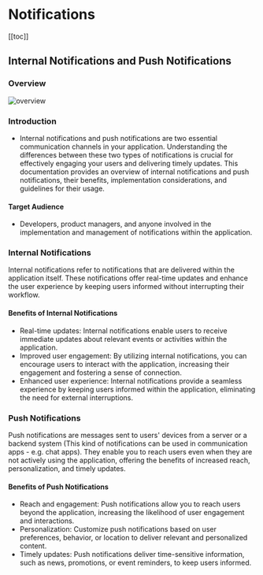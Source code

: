 # Notifications

[[toc]]

## Internal Notifications and Push Notifications

### Overview

<img :src="$withBase('/images/flutter/notifications/overview.png')" alt="overview">

### Introduction

- Internal notifications and push notifications are two essential communication channels in your application. Understanding the differences between these two types of notifications is crucial for effectively engaging your users and delivering timely updates. This documentation provides an overview of internal notifications and push notifications, their benefits, implementation considerations, and guidelines for their usage.

#### Target Audience

- Developers, product managers, and anyone involved in the implementation and management of notifications within the application.

### Internal Notifications
Internal notifications refer to notifications that are delivered within the application itself. These notifications offer real-time updates and enhance the user experience by keeping users informed without interrupting their workflow.

#### Benefits of Internal Notifications
- Real-time updates: Internal notifications enable users to receive immediate updates about relevant events or activities within the application.
- Improved user engagement: By utilizing internal notifications, you can encourage users to interact with the application, increasing their engagement and fostering a sense of connection.
- Enhanced user experience: Internal notifications provide a seamless experience by keeping users informed within the application, eliminating the need for external interruptions.

### Push Notifications
Push notifications are messages sent to users' devices from a server or a backend system (This kind of notifications can be used in communication apps - e.g. chat apps). They enable you to reach users even when they are not actively using the application, offering the benefits of increased reach, personalization, and timely updates.

#### Benefits of Push Notifications
- Reach and engagement: Push notifications allow you to reach users beyond the application, increasing the likelihood of user engagement and interactions.
- Personalization: Customize push notifications based on user preferences, behavior, or location to deliver relevant and personalized content.
- Timely updates: Push notifications deliver time-sensitive information, such as news, promotions, or event reminders, to keep users informed.

